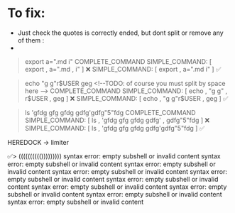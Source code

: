 # To fix:
- Just check the quotes is correctly ended, but dont split or remove any of them :
- 

> export a=".md i"
COMPLETE_COMMAND
  SIMPLE_COMMAND: [ export ,  a=".md ,  i" ] ❌
  SIMPLE_COMMAND: [ export ,  a=".md i" ]    ✅

> echo "g g"r$USER geg      <!--TODO: of course you must split by space here  -->
COMPLETE_COMMAND
  SIMPLE_COMMAND: [ echo ,  "g g" ,  r$USER ,  geg ]  ❌
  SIMPLE_COMMAND: [ echo ,  "g g"r$USER ,  geg ]      ✅

> ls 'gfdg gfg gfdg gdfg'gdfg"5"fdg
COMPLETE_COMMAND
  SIMPLE_COMMAND: [ ls ,  'gfdg gfg gfdg gdfg' ,  gdfg"5"fdg ]  ❌
  SIMPLE_COMMAND: [ ls ,  'gfdg gfg gfdg gdfg'gdfg"5"fdg ]      ✅

HEREDOCK -> limiter

✅> (((((((((()))))))))
syntax error: empty subshell or invalid content
syntax error: empty subshell or invalid content
syntax error: empty subshell or invalid content
syntax error: empty subshell or invalid content
syntax error: empty subshell or invalid content
syntax error: empty subshell or invalid content
syntax error: empty subshell or invalid content
syntax error: empty subshell or invalid content
syntax error: empty subshell or invalid content
syntax error: empty subshell or invalid content

